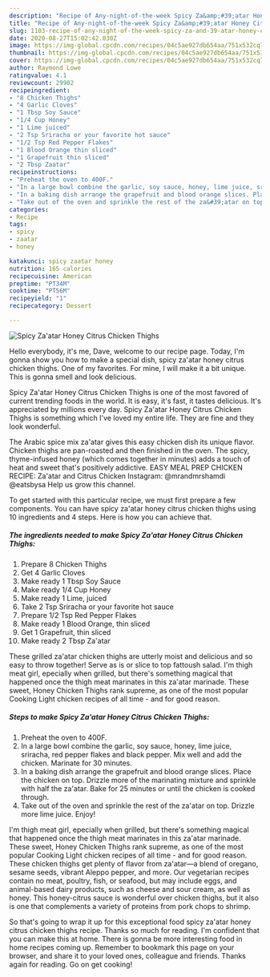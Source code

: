 ```yaml
---
description: "Recipe of Any-night-of-the-week Spicy Za&amp;#39;atar Honey Citrus Chicken Thighs"
title: "Recipe of Any-night-of-the-week Spicy Za&amp;#39;atar Honey Citrus Chicken Thighs"
slug: 1103-recipe-of-any-night-of-the-week-spicy-za-and-39-atar-honey-citrus-chicken-thighs
date: 2020-08-27T15:02:42.030Z
image: https://img-global.cpcdn.com/recipes/04c5ae927db654aa/751x532cq70/spicy-zaatar-honey-citrus-chicken-thighs-recipe-main-photo.jpg
thumbnail: https://img-global.cpcdn.com/recipes/04c5ae927db654aa/751x532cq70/spicy-zaatar-honey-citrus-chicken-thighs-recipe-main-photo.jpg
cover: https://img-global.cpcdn.com/recipes/04c5ae927db654aa/751x532cq70/spicy-zaatar-honey-citrus-chicken-thighs-recipe-main-photo.jpg
author: Raymond Lowe
ratingvalue: 4.1
reviewcount: 29902
recipeingredient:
- "8 Chicken Thighs"
- "4 Garlic Cloves"
- "1 Tbsp Soy Sauce"
- "1/4 Cup Honey"
- "1 Lime juiced"
- "2 Tsp Sriracha or your favorite hot sauce"
- "1/2 Tsp Red Pepper Flakes"
- "1 Blood Orange thin sliced"
- "1 Grapefruit thin sliced"
- "2 Tbsp Zaatar"
recipeinstructions:
- "Preheat the oven to 400F."
- "In a large bowl combine the garlic, soy sauce, honey, lime juice, sriracha, red pepper flakes and black pepper. Mix well and add the chicken. Marinate for 30 minutes."
- "In a baking dish arrange the grapefruit and blood orange slices. Place the chicken on top. Drizzle more of the marinating mixture and sprinkle with half the za&#39;atar. Bake for 25 minutes or until the chicken is cooked through."
- "Take out of the oven and sprinkle the rest of the za&#39;atar on top. Drizzle more lime juice. Enjoy!"
categories:
- Recipe
tags:
- spicy
- zaatar
- honey

katakunci: spicy zaatar honey 
nutrition: 165 calories
recipecuisine: American
preptime: "PT34M"
cooktime: "PT56M"
recipeyield: "1"
recipecategory: Dessert

---
```



![Spicy Za&#39;atar Honey Citrus Chicken Thighs](https://img-global.cpcdn.com/recipes/04c5ae927db654aa/751x532cq70/spicy-zaatar-honey-citrus-chicken-thighs-recipe-main-photo.jpg)

Hello everybody, it's me, Dave, welcome to our recipe page. Today, I'm gonna show you how to make a special dish, spicy za&#39;atar honey citrus chicken thighs. One of my favorites. For mine, I will make it a bit unique. This is gonna smell and look delicious.

Spicy Za&#39;atar Honey Citrus Chicken Thighs is one of the most favored of current trending foods in the world. It is easy, it's fast, it tastes delicious. It's appreciated by millions every day. Spicy Za&#39;atar Honey Citrus Chicken Thighs is something which I've loved my entire life. They are fine and they look wonderful.

The Arabic spice mix za&#39;atar gives this easy chicken dish its unique flavor. Chicken thighs are pan-roasted and then finished in the oven. The spicy, thyme-infused honey (which comes together in minutes) adds a touch of heat and sweet that&#39;s positively addictive. EASY MEAL PREP CHICKEN RECIPE: Za&#39;atar and Citrus Chicken Instagram: @mrandmrshamdi @eatsbysa Help us grow this channel.


To get started with this particular recipe, we must first prepare a few components. You can have spicy za&#39;atar honey citrus chicken thighs using 10 ingredients and 4 steps. Here is how you can achieve that.

<!--inarticleads1-->

##### The ingredients needed to make Spicy Za&#39;atar Honey Citrus Chicken Thighs:

1. Prepare 8 Chicken Thighs
1. Get 4 Garlic Cloves
1. Make ready 1 Tbsp Soy Sauce
1. Make ready 1/4 Cup Honey
1. Make ready 1 Lime, juiced
1. Take 2 Tsp Sriracha or your favorite hot sauce
1. Prepare 1/2 Tsp Red Pepper Flakes
1. Make ready 1 Blood Orange, thin sliced
1. Get 1 Grapefruit, thin sliced
1. Make ready 2 Tbsp Za&#39;atar


These grilled za&#39;atar chicken thighs are utterly moist and delicious and so easy to throw together! Serve as is or slice to top fattoush salad. I&#39;m thigh meat girl, epecially when grilled, but there&#39;s something magical that happened once the thigh meat marinates in this za&#39;atar marinade. These sweet, Honey Chicken Thighs rank supreme, as one of the most popular Cooking Light chicken recipes of all time - and for good reason. 

<!--inarticleads2-->

##### Steps to make Spicy Za&#39;atar Honey Citrus Chicken Thighs:

1. Preheat the oven to 400F.
1. In a large bowl combine the garlic, soy sauce, honey, lime juice, sriracha, red pepper flakes and black pepper. Mix well and add the chicken. Marinate for 30 minutes.
1. In a baking dish arrange the grapefruit and blood orange slices. Place the chicken on top. Drizzle more of the marinating mixture and sprinkle with half the za&#39;atar. Bake for 25 minutes or until the chicken is cooked through.
1. Take out of the oven and sprinkle the rest of the za&#39;atar on top. Drizzle more lime juice. Enjoy!


I&#39;m thigh meat girl, epecially when grilled, but there&#39;s something magical that happened once the thigh meat marinates in this za&#39;atar marinade. These sweet, Honey Chicken Thighs rank supreme, as one of the most popular Cooking Light chicken recipes of all time - and for good reason. These chicken thighs get plenty of flavor from za&#39;atar—a blend of oregano, sesame seeds, vibrant Aleppo pepper, and more. Our vegetarian recipes contain no meat, poultry, fish, or seafood, but may include eggs, and animal-based dairy products, such as cheese and sour cream, as well as honey. This honey-citrus sauce is wonderful over chicken thighs, but it also is one that complements a variety of proteins from pork chops to shrimp. 

So that's going to wrap it up for this exceptional food spicy za&#39;atar honey citrus chicken thighs recipe. Thanks so much for reading. I'm confident that you can make this at home. There is gonna be more interesting food in home recipes coming up. Remember to bookmark this page on your browser, and share it to your loved ones, colleague and friends. Thanks again for reading. Go on get cooking!
